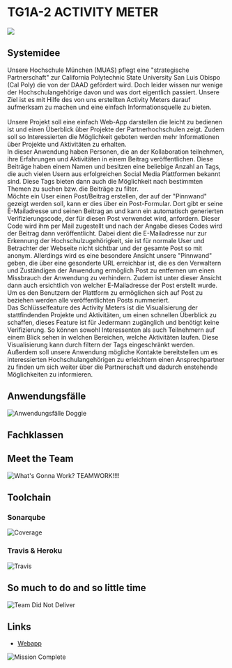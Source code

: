 # TG1A-2 ACTIVITY METER


![](https://raw.githubusercontent.com/sweIhm/sweiproject-tg1a-2/master/doc/Screenshot_Seite.JPG)


## Systemidee<br>
Unsere Hochschule München (MUAS) pflegt eine "strategische Partnerschaft" zur California Polytechnic
State University San Luis Obispo (Cal Poly) die von der DAAD gefördert wird. Doch leider wissen nur wenige der Hochschulangehörige davon und was dort eigentlich passiert. Unsere Ziel ist es mit Hilfe des von uns erstellten Activity Meters darauf aufmerksam zu machen und eine einfach Informationsquelle zu bieten.<br><br>
Unsere Projekt soll eine einfach Web-App darstellen die leicht zu bedienen ist und einen Überblick über Projekte der Partnerhochschulen zeigt. Zudem soll so Interessierten die Möglichkeit geboten werden mehr Informationen über Projekte und Aktivitäten zu erhalten.<br>
In dieser Anwendung haben Personen, die an der Kollaboration teilnehmen, ihre Erfahrungen und Aktivitäten in einem Beitrag veröffentlichen. Diese Beiträge haben einem Namen und besitzen eine beliebige Anzahl an Tags, die auch vielen Usern aus erfolgreichen Social Media Plattformen bekannt sind. Diese Tags bieten dann auch die Möglichkeit nach bestimmten Themen zu suchen bzw. die Beiträge zu filter.<br>
Möchte ein User einen Post/Beitrag erstellen, der auf der "Pinnwand" gezeigt werden soll, kann er dies über ein Post-Formular. Dort gibt er seine E-Mailadresse und seinen Beitrag an und kann ein automatisch generierten Verifizierungscode, der für diesen Post verwendet wird, anfordern. Dieser Code wird ihm per Mail zugestellt und nach der Angabe dieses Codes wird der Beitrag dann veröffentlicht. Dabei dient die E-Mailadresse nur zur Erkennung der Hochschulzugehörigkeit, sie ist für normale User und Betrachter der Webseite nicht sichtbar und der gesamte Post so mit anonym. Allerdings wird es eine besondere Ansicht unsere "Pinnwand" geben, die über eine gesonderte URL erreichbar ist, die es den Verwaltern und Zuständigen der Anwendung ermöglich Post zu entfernen um einen Missbrauch der Anwendung zu verhindern. Zudem ist unter dieser Ansicht dann auch ersichtlich von welcher E-Mailadresse der Post erstellt wurde. Um es den Benutzern der Plattform zu ermöglichen sich auf Post zu beziehen werden alle veröffentlichten Posts nummeriert.<br>
Das Schlüsselfeature des Activity Meters ist die Visualisierung der stattfindenden Projekte und Aktivitäten, um einen schnellen Überblick zu schaffen, dieses Feature ist für Jedermann zugänglich und benötigt keine Verifizierung. So können sowohl Interessenten als auch Teilnehmern auf einem Blick sehen in welchen Bereichen, welche Aktivitäten laufen. Diese Visualisierung kann durch filtern der Tags eingeschränkt werden.<br>
Außerdem soll unsere Anwendung mögliche Kontakte bereitstellen um es interessierten Hochschulangehörigen zu erleichtern einen Ansprechpartner zu finden um sich weiter über die Partnerschaft und dadurch enstehende Möglichkeiten zu informieren.<br>

## Anwendungsfälle
![Anwendungsfälle Doggie](https://raw.githubusercontent.com/sweIhm/sweiproject-tg1a-2/269d49376099fbc1b8dcc8ba1c08ac1b51d30cfc/docs/use%20cases.jpg)

## Fachklassen

## Meet the Team
![What's Gonna Work? TEAMWORK!!!!](https://raw.githubusercontent.com/sweIhm/sweiproject-tg1a-2/master/docs/frontback.jpg)

## Toolchain
### Sonarqube
![Coverage](https://raw.githubusercontent.com/sweIhm/sweiproject-tg1a-2/master/docs/coverage.jpg)

### Travis & Heroku
![Travis](https://raw.githubusercontent.com/sweIhm/sweiproject-tg1a-2/master/docs/travis.jpg)

## So much to do and so little time
![Team Did Not Deliver](https://raw.githubusercontent.com/sweIhm/sweiproject-tg1a-2/master/docs/failure.jpg)


## Links<br>
* [Webapp](http://tg1a-2.herokuapp.com)

![Mission Complete](https://raw.githubusercontent.com/sweIhm/sweiproject-tg1a-2/master/docs/complete.jpg)
